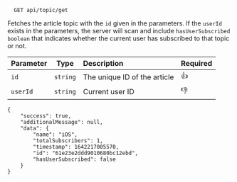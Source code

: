 ```http
  GET api/topic/get
```

Fetches the article topic with the `id` given in the parameters. If the `userId` exists in the parameters, the server will scan and include `hasUserSubscribed` `boolean` that indicates whether the current user has subscribed to that topic or not.

| Parameter | Type     | Description                  | Required |
|:----------|----------|:-----------------------------|----------|
| `id`      | `string` | The unique ID of the article | 👍       |
| `userId`  | `string` | Current user ID              | 👎       |

```
{
    "success": true,
    "additionalMessage": null,
    "data": {
        "name": "iOS",
        "totalSubscribers": 1,
        "timestamp": 1642217005570,
        "id": "61e23e2ddd9010680bc12ebd",
        "hasUserSubscribed": false
    }
}
```